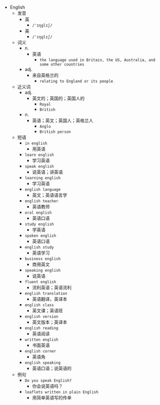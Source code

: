 - English
  - 发音
    - 英
      - `/'ɪŋɡlɪʃ/`
    - 美
      - `/'ɪŋɡlɪʃ/`
  - 词义
    - n.
      - 英语
        - `the language used in Britain, the US, Australia, and some other countries`
    - adj.
      - 来自英格兰的
        - `relating to England or its people`
  - 近义词
    - adj.
      - 英文的；英国的；英国人的
        - `Royal`
        - `British`
    - n.
      - 英语；英文；英国人；英格兰人
        - `Anglo`
        - `British person`
  - 短语
    - `in english`
      - 用英语 
    - `learn english`
      - 学习英语 
    - `speak english`
      - 说英语；讲英语 
    - `learning english`
      - 学习英语 
    - `english language`
      - 英文；英语语言学 
    - `english teacher`
      - 英语教师 
    - `oral english`
      - 英语口语 
    - `study english`
      - 学英语 
    - `spoken english`
      - 英语口语 
    - `english study`
      - 英语学习 
    - `business english`
      - 商用英文 
    - `speaking english`
      - 说英语 
    - `fluent english`
      - 流利英语；英语流利 
    - `english translation`
      - 英语翻译，英译本 
    - `english class`
      - 英文课；英语班 
    - `english version`
      - 英文版本；英译本 
    - `english reading`
      - 英语阅读 
    - `written english`
      - 书面英语 
    - `english corner`
      - 英语角 
    - `english speaking`
      - 英语口语；说英语的 
  - 例句
    - `Do you speak English?`
      - 你会说英语吗？
    - `leaflets written in plain English`
      - 用简单英语写的传单

